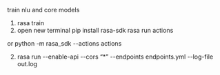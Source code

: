 ﻿train nlu and core models
 1. rasa train 
 2. open new terminal 
 pip install rasa-sdk
 rasa run actions
 
 or
 python -m rasa_sdk --actions actions
 
 2. rasa run  --enable-api --cors “*” --endpoints endpoints.yml --log-file out.log